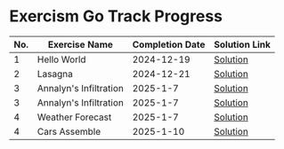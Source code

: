 # Exercism Go Track Progress

| No. | Exercise Name | Completion Date | Solution Link |
|-----|--------------|-----------------|---------------|
| 1 | Hello World | 2024-12-19 | [Solution](./go/hello-world/hello_world.go) |
| 2 | Lasagna | 2024-12-21 | [Solution](./go/lasagna/lasagna.go) |
| 3 | Annalyn's Infiltration | 2025-1-7 | [Solution](./go/annalyns-infiltration/annalyns_infiltration.go) |
| 3 | Annalyn's Infiltration | 2025-1-7 | [Solution](./go/annalyns-infiltration/annalyns_infiltration.go) |
| 4 | Weather Forecast | 2025-1-7 | [Solution](./go/weather-forecast/weather_forecast.go) |
| 4 | Cars Assemble | 2025-1-10 | [Solution](./go/cars-assemble/cars_assemble_test.go) |

